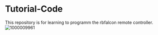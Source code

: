 # Tutorial-Code
This repository is for learning to programm the rbfalcon remote controller.
![1000009961](https://github.com/user-attachments/assets/ed0a9cfe-7aab-43cc-89ad-b7308eb772fd)
